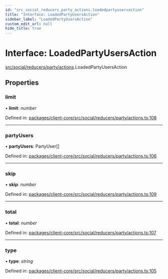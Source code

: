 ```yaml
---
id: "src_social_reducers_party_actions.loadedpartyusersaction"
title: "Interface: LoadedPartyUsersAction"
sidebar_label: "LoadedPartyUsersAction"
custom_edit_url: null
hide_title: true
---
```


# Interface: LoadedPartyUsersAction

[src/social/reducers/party/actions](../modules/src_social_reducers_party_actions.md).LoadedPartyUsersAction

## Properties

### limit

• **limit**: *number*

Defined in: [packages/client-core/src/social/reducers/party/actions.ts:108](https://github.com/xr3ngine/xr3ngine/blob/7e8e151f1/packages/client-core/src/social/reducers/party/actions.ts#L108)

___

### partyUsers

• **partyUsers**: PartyUser[]

Defined in: [packages/client-core/src/social/reducers/party/actions.ts:106](https://github.com/xr3ngine/xr3ngine/blob/7e8e151f1/packages/client-core/src/social/reducers/party/actions.ts#L106)

___

### skip

• **skip**: *number*

Defined in: [packages/client-core/src/social/reducers/party/actions.ts:109](https://github.com/xr3ngine/xr3ngine/blob/7e8e151f1/packages/client-core/src/social/reducers/party/actions.ts#L109)

___

### total

• **total**: *number*

Defined in: [packages/client-core/src/social/reducers/party/actions.ts:107](https://github.com/xr3ngine/xr3ngine/blob/7e8e151f1/packages/client-core/src/social/reducers/party/actions.ts#L107)

___

### type

• **type**: *string*

Defined in: [packages/client-core/src/social/reducers/party/actions.ts:105](https://github.com/xr3ngine/xr3ngine/blob/7e8e151f1/packages/client-core/src/social/reducers/party/actions.ts#L105)
